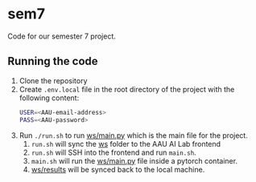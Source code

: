 # sem7
Code for our semester 7 project.

## Running the code
1. Clone the repository
2. Create `.env.local` file in the root directory of the project with the following content:
    ```bash
    USER=<AAU-email-address>
    PASS=<AAU-password>
    ```
3. Run `./run.sh` to run [ws/main.py](ws/main.py) which is the main file for the project. 
    1. `run.sh` will sync the [ws](ws) folder to the AAU AI Lab frontend
    2. `run.sh` will SSH into the frontend and run `main.sh`.
    3. `main.sh` will run the [ws/main.py](ws/main.py) file inside a pytorch container.
    4. [ws/results](ws/results) will be synced back to the local machine.
